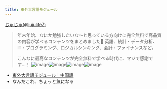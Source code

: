 ```yaml
---
title: 東外大言語モジュール
---
```


[じゅじゅ(@jujulife7)](https://twitter.com/jujulife7/status/1474282192465719296/photo/1)

 > 
 > 年末年始、なにか勉強したいな～と思っている方向けに完全無料で高品質の内容が学べるコンテンツをまとめました🎄
 > 英語、統計・データ分析、IT・プログラミング、ロジカルシンキング、会計・ファイナンスなど。
 > 
 > こんなに最高なコンテンツが完全無料で学べる時代に、マジで感謝です...！
 > ![image](https://pbs.twimg.com/media/FHWzox2aQAEFa15.jpg)![image](https://pbs.twimg.com/media/FHWzo_8aIAo5vNw.jpg)![image](https://pbs.twimg.com/media/FHWzpubaQAEhgYo.jpg)![image](https://pbs.twimg.com/media/FHWzqTTaMAIzVf9.jpg)

* [東外大言語モジュール｜中国語](http://www.coelang.tufs.ac.jp/mt/zh/)
* なんだこれ、ちょっと気になる
